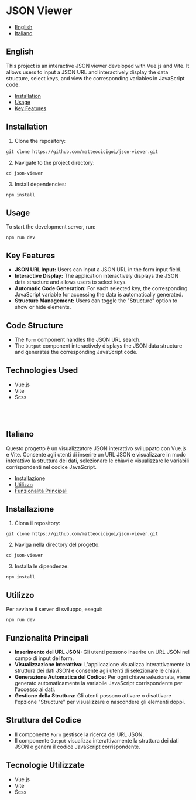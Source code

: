 # JSON Viewer

- [English](#English)
- [Italiano](#Italiano)

## English
This project is an interactive JSON viewer developed with Vue.js and Vite. It allows users to input a JSON URL and interactively display the data structure, select keys, and view the corresponding variables in JavaScript code.

- [Installation](#installation)
- [Usage](#usage)
- [Key Features](#key-features)

## Installation

1. Clone the repository:

```
git clone https://github.com/matteocicigoi/json-viewer.git
```

2. Navigate to the project directory:

```
cd json-viewer
```

3. Install dependencies:

```
npm install
```

## Usage

To start the development server, run:

```
npm run dev
```

## Key Features

- **JSON URL Input:** Users can input a JSON URL in the form input field.
- **Interactive Display:** The application interactively displays the JSON data structure and allows users to select keys.
- **Automatic Code Generation:** For each selected key, the corresponding JavaScript variable for accessing the data is automatically generated.
- **Structure Management:** Users can toggle the "Structure" option to show or hide elements.
  
## Code Structure

- The `Form` component handles the JSON URL search.
- The `Output` component interactively displays the JSON data structure and generates the corresponding JavaScript code.

## Technologies Used

- Vue.js
- Vite
- Scss
<br><br><br><br>

## Italiano
Questo progetto è un visualizzatore JSON interattivo sviluppato con Vue.js e Vite. Consente agli utenti di inserire un URL JSON e visualizzare in modo interattivo la struttura dei dati, selezionare le chiavi e visualizzare le variabili corrispondenti nel codice JavaScript.

- [Installazione](#installazione)
- [Utilizzo](#utilizzo)
- [Funzionalità Principali](#funzionalità-principali)

## Installazione

1. Clona il repository:

```
git clone https://github.com/matteocicigoi/json-viewer.git
```

2. Naviga nella directory del progetto:

```
cd json-viewer
```

3. Installa le dipendenze:

```
npm install
```

## Utilizzo

Per avviare il server di sviluppo, esegui:

```
npm run dev
```

## Funzionalità Principali

- **Inserimento del URL JSON:** Gli utenti possono inserire un URL JSON nel campo di input del form.
- **Visualizzazione Interattiva:** L'applicazione visualizza interattivamente la struttura dei dati JSON e consente agli utenti di selezionare le chiavi.
- **Generazione Automatica del Codice:** Per ogni chiave selezionata, viene generato automaticamente la variabile JavaScript corrispondente per l'accesso ai dati.
- **Gestione della Struttura:** Gli utenti possono attivare o disattivare l'opzione "Structure" per visualizzare o nascondere gli elementi doppi.

## Struttura del Codice

- Il componente `Form` gestisce la ricerca del URL JSON.
- Il componente `Output` visualizza interattivamente la struttura dei dati JSON e genera il codice JavaScript corrispondente.

## Tecnologie Utilizzate

- Vue.js
- Vite
- Scss

